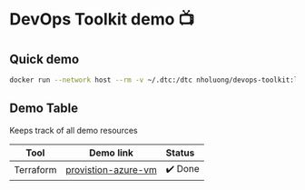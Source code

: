 # DevOps Toolkit demo 📺

## Quick demo

```bash
docker run --network host --rm -v ~/.dtc:/dtc nholuong/devops-toolkit:latest samples/run_sample.sh
```

## Demo Table

Keeps track of all demo resources

|   Tool    | Demo link                                     | Status  |
| :-------: | --------------------------------------------- | :------ |
| Terraform | [provistion-azure-vm](./provistion-azure-vm/) | ✔️ Done |

